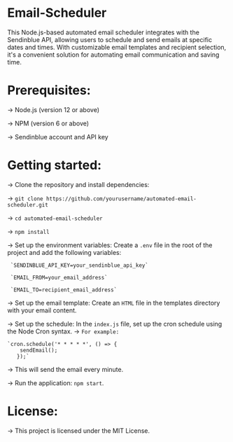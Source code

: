 # Email-Scheduler
This Node.js-based automated email scheduler integrates with the Sendinblue API, allowing users to schedule and send emails at specific dates and times. With customizable email templates and recipient selection, it's a convenient solution for automating email communication and saving time.

# Prerequisites:

  -> Node.js (version 12 or above)
  
  -> NPM (version 6 or above)
  
  -> Sendinblue account and API key
  
# Getting started: 

  -> Clone the repository and install dependencies:
  
  -> `git clone https://github.com/yourusername/automated-email-scheduler.git`

  -> `cd automated-email-scheduler`
  
  -> `npm install`

  -> Set up the environment variables: Create a `.env` file in the root of the project and add the following variables:
  
     `SENDINBLUE_API_KEY=your_sendinblue_api_key`
     
     `EMAIL_FROM=your_email_address`
     
     `EMAIL_TO=recipient_email_address`
     
  -> Set up the email template: Create an `HTML` file in the templates directory with your email content.

  -> Set up the schedule: In the `index.js` file, set up the cron schedule using the Node Cron syntax. 
  -> `For example:`
  
    `cron.schedule('* * * * *', () => {
        sendEmail();
       });`
       
  -> This will send the email every minute.

  -> Run the application: `npm start`.
  
# License:

  -> This project is licensed under the MIT License.
